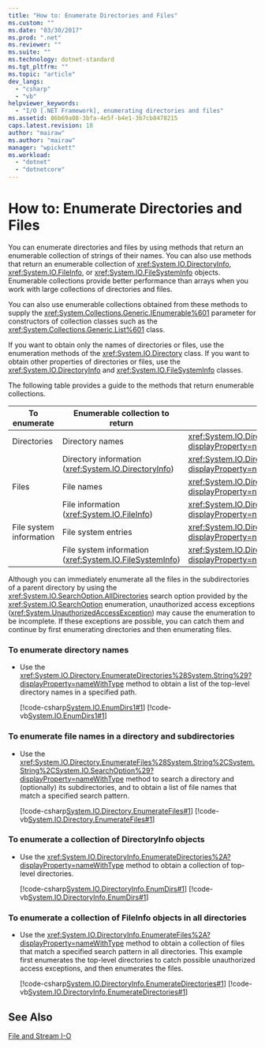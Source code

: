 ```yaml
---
title: "How to: Enumerate Directories and Files"
ms.custom: ""
ms.date: "03/30/2017"
ms.prod: ".net"
ms.reviewer: ""
ms.suite: ""
ms.technology: dotnet-standard
ms.tgt_pltfrm: ""
ms.topic: "article"
dev_langs: 
  - "csharp"
  - "vb"
helpviewer_keywords: 
  - "I/O [.NET Framework], enumerating directories and files"
ms.assetid: 86b69a08-3bfa-4e5f-b4e1-3b7cb8478215
caps.latest.revision: 18
author: "mairaw"
ms.author: "mairaw"
manager: "wpickett"
ms.workload: 
  - "dotnet"
  - "dotnetcore"
---
```

# How to: Enumerate Directories and Files
You can enumerate directories and files by using methods that return an enumerable collection of strings of their names. You can also use methods that return an enumerable collection of <xref:System.IO.DirectoryInfo>, <xref:System.IO.FileInfo>, or <xref:System.IO.FileSystemInfo> objects. Enumerable collections provide better performance than arrays when you work with large collections of directories and files.  
  
 You can also use enumerable collections obtained from these methods to supply the <xref:System.Collections.Generic.IEnumerable%601> parameter for constructors of collection classes such as the <xref:System.Collections.Generic.List%601> class.  
  
 If you want to obtain only the names of directories or files, use the enumeration methods of the <xref:System.IO.Directory> class. If you want to obtain other properties of directories or files, use the <xref:System.IO.DirectoryInfo> and <xref:System.IO.FileSystemInfo> classes.  
  
 The following table provides a guide to the methods that return enumerable collections.  
  
|To enumerate|Enumerable collection to return|Method to use|  
|------------------|-------------------------------------|-------------------|  
|Directories|Directory names|<xref:System.IO.Directory.EnumerateDirectories%2A?displayProperty=nameWithType>|  
||Directory information (<xref:System.IO.DirectoryInfo>)|<xref:System.IO.DirectoryInfo.EnumerateDirectories%2A?displayProperty=nameWithType>|  
|Files|File names|<xref:System.IO.Directory.EnumerateFiles%2A?displayProperty=nameWithType>|  
||File information (<xref:System.IO.FileInfo>)|<xref:System.IO.DirectoryInfo.EnumerateFiles%2A?displayProperty=nameWithType>|  
|File system information|File system entries|<xref:System.IO.Directory.EnumerateFileSystemEntries%2A?displayProperty=nameWithType>|  
||File system information (<xref:System.IO.FileSystemInfo>)|<xref:System.IO.DirectoryInfo.EnumerateFileSystemInfos%2A?displayProperty=nameWithType>|  
  
 Although you can immediately enumerate all the files in the subdirectories of a parent directory by using the <xref:System.IO.SearchOption.AllDirectories> search option provided by the <xref:System.IO.SearchOption> enumeration, unauthorized access exceptions (<xref:System.UnauthorizedAccessException>) may cause the enumeration to be incomplete. If these exceptions are possible, you can catch them and continue by first enumerating directories and then enumerating files.  
  
### To enumerate directory names  
  
- Use the <xref:System.IO.Directory.EnumerateDirectories%28System.String%29?displayProperty=nameWithType> method to obtain a list of the top-level directory names in a specified path.  
  
   [!code-csharp[System.IO.EnumDirs1#1](../../../samples/snippets/csharp/VS_Snippets_CLR_System/system.io.enumdirs1/cs/program.cs#1)]
   [!code-vb[System.IO.EnumDirs1#1](../../../samples/snippets/visualbasic/VS_Snippets_CLR_System/system.io.enumdirs1/vb/program.vb#1)]  
  
### To enumerate file names in a directory and subdirectories  
  
- Use the <xref:System.IO.Directory.EnumerateFiles%28System.String%2CSystem.String%2CSystem.IO.SearchOption%29?displayProperty=nameWithType> method to search a directory and (optionally) its subdirectories, and to obtain a list of file names that match a specified search pattern.  
  
   [!code-csharp[System.IO.Directory.EnumerateFiles#1](../../../samples/snippets/csharp/VS_Snippets_CLR_System/system.io.directory.enumeratefiles/cs/program.cs#1)]
   [!code-vb[System.IO.Directory.EnumerateFiles#1](../../../samples/snippets/visualbasic/VS_Snippets_CLR_System/system.io.directory.enumeratefiles/vb/program.vb#1)]  
  
### To enumerate a collection of DirectoryInfo objects  
  
- Use the <xref:System.IO.DirectoryInfo.EnumerateDirectories%2A?displayProperty=nameWithType> method to obtain a collection of top-level directories.  
  
   [!code-csharp[System.IO.DirectoryInfo.EnumDirs#1](../../../samples/snippets/csharp/VS_Snippets_CLR_System/system.io.directoryinfo.enumdirs/cs/program.cs#1)]
   [!code-vb[System.IO.DirectoryInfo.EnumDirs#1](../../../samples/snippets/visualbasic/VS_Snippets_CLR_System/system.io.directoryinfo.enumdirs/vb/module1.vb#1)]  
  
### To enumerate a collection of FileInfo objects in all directories  
  
- Use the <xref:System.IO.DirectoryInfo.EnumerateFiles%2A?displayProperty=nameWithType> method to obtain a collection of files that match a specified search pattern in all directories. This example first enumerates the top-level directories to catch possible unauthorized access exceptions, and then enumerates the files.  
  
   [!code-csharp[System.IO.DirectoryInfo.EnumerateDirectories#1](../../../samples/snippets/csharp/VS_Snippets_CLR_System/system.io.directoryinfo.enumeratedirectories/cs/program.cs#1)]
   [!code-vb[System.IO.DirectoryInfo.EnumerateDirectories#1](../../../samples/snippets/visualbasic/VS_Snippets_CLR_System/system.io.directoryinfo.enumeratedirectories/vb/program.vb#1)]  
  
## See Also  
 [File and Stream I-O](../../../docs/standard/io/index.md)
